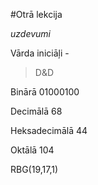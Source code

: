 #Otrā lekcija

*uzdevumi*

Vārda iniciāļi - 
>D&D

Binārā 01000100

Decimālā 68

Heksadecimālā 44

Oktālā 104

RBG(19,17,1)

